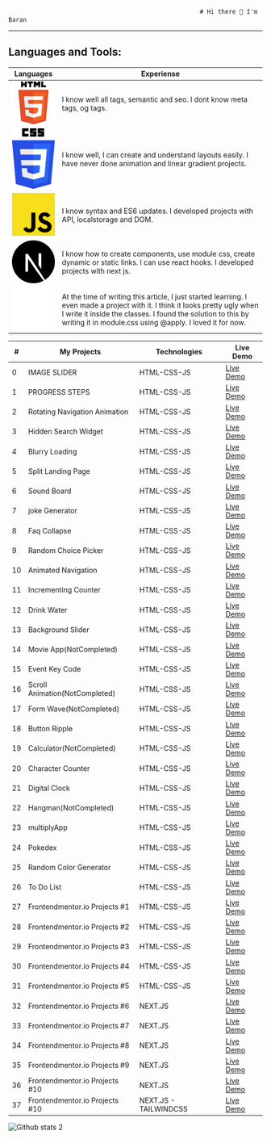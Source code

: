                                                          # Hi there 👋 I'm Baran
---



## Languages and Tools:

| Languages | Experiense |
|--|--|
| <img src="html5.png" width="120px">      | I know well all tags, semantic and seo. I dont know meta tags, og tags. |  
| <img src="css3.png" width="120px">       | I know well, I can create and understand layouts easily. I have never done animation and linear gradient projects. |  
| <img src="javascript.png" width="120px"> | I know syntax and ES6 updates. I developed projects with API, localstorage and DOM. |  
| <img src="next-js.svg" width="120px">    | I know how to create components, use module css, create dynamic or static links. I can use react hooks. I developed projects with next js.  |  
| <img src="tailwind.png" width="120px">   | At the time of writing this article, I just started learning. I even made a project with it. I think it looks pretty ugly when I write it inside the classes. I found the solution to this by writing it in module.css using @apply. I loved it for now.  |  

| # | My Projects | Technologies | Live Demo | 
|--|--|--|--|
| 0 | IMAGE SLIDER | HTML-CSS-JS | [Live Demo](https://clophy.github.io/Front-End-Learning/50days50project/day1/) |
| 1 | PROGRESS STEPS | HTML-CSS-JS | [Live Demo](https://clophy.github.io/Front-End-Learning/50days50project/day2/) |
| 2 | Rotating Navigation Animation | HTML-CSS-JS | [Live Demo](https://clophy.github.io/Front-End-Learning/50days50project/day3/) |
| 3 | Hidden Search Widget | HTML-CSS-JS | [Live Demo](https://clophy.github.io/Front-End-Learning/50days50project/day4/) |
| 4 | Blurry Loading | HTML-CSS-JS | [Live Demo](https://clophy.github.io/Front-End-Learning/50days50project/day5/) |
| 5 | Split Landing Page | HTML-CSS-JS | [Live Demo](https://clophy.github.io/Front-End-Learning/50days50project/day7/) |
| 6 | Sound Board | HTML-CSS-JS | [Live Demo](https://clophy.github.io/Front-End-Learning/50days50project/day9/) |
| 7 | joke Generator | HTML-CSS-JS | [Live Demo](https://clophy.github.io/Front-End-Learning/50days50project/day10/) |
| 8 | Faq Collapse | HTML-CSS-JS | [Live Demo](https://clophy.github.io/Front-End-Learning/50days50project/day12/) |
| 9 | Random Choice Picker | HTML-CSS-JS | [Live Demo](https://clophy.github.io/Front-End-Learning/50days50project/day13/) |
| 10 | Animated Navigation | HTML-CSS-JS | [Live Demo](https://clophy.github.io/Front-End-Learning/50days50project/day14/) |
| 11 | Incrementing Counter | HTML-CSS-JS | [Live Demo](https://clophy.github.io/Front-End-Learning/50days50project/day15/) |
| 12 | Drink Water | HTML-CSS-JS | [Live Demo](https://clophy.github.io/Front-End-Learning/50days50project/day16/) |
| 13 | Background Slider | HTML-CSS-JS | [Live Demo](https://clophy.github.io/Front-End-Learning/50days50project/day18/) |
| 14 | Movie App(NotCompleted) | HTML-CSS-JS | [Live Demo](https://clophy.github.io/Front-End-Learning/50days50project/day17-almost-done/) |
| 15 | Event Key Code | HTML-CSS-JS | [Live Demo](https://clophy.github.io/Front-End-Learning/50days50project/day11-not-completed/) |
| 16 | Scroll Animation(NotCompleted) | HTML-CSS-JS | [Live Demo](https://clophy.github.io/Front-End-Learning/50days50project/day6-not-completed/) |
| 17 | Form Wave(NotCompleted) | HTML-CSS-JS | [Live Demo](https://clophy.github.io/Front-End-Learning/50days50project/day8-couldnt/) |
| 18 | Button Ripple | HTML-CSS-JS | [Live Demo](https://clophy.github.io/Front-End-Learning/buttonRipple) |
| 19 | Calculator(NotCompleted) | HTML-CSS-JS | [Live Demo](https://clophy.github.io/Front-End-Learning/calculator/) |
| 20 | Character Counter | HTML-CSS-JS | [Live Demo](https://clophy.github.io/Front-End-Learning/charLength/) |
| 21 | Digital Clock | HTML-CSS-JS | [Live Demo](https://clophy.github.io/Front-End-Learning/digitalClock/) |
| 22 | Hangman(NotCompleted) | HTML-CSS-JS | [Live Demo](https://clophy.github.io/Front-End-Learning/hangman/) |
| 23 | multiplyApp | HTML-CSS-JS | [Live Demo](https://clophy.github.io/Front-End-Learning/multiplyApp/) |
| 24 | Pokedex | HTML-CSS-JS | [Live Demo](https://clophy.github.io/Front-End-Learning/pokedex/) |
| 25 | Random Color Generator | HTML-CSS-JS | [Live Demo](https://clophy.github.io/Front-End-Learning/randomColorGenerator/) |
| 26 | To Do List | HTML-CSS-JS | [Live Demo](https://clophy.github.io/Front-End-Learning/toDoList/) |
| 27 | Frontendmentor.io Projects #1 | HTML-CSS-JS | [Live Demo](https://clophy.github.io/Front-End-Learning/interactive-card-details-form-main/) |
| 28 | Frontendmentor.io Projects #2 | HTML-CSS-JS | [Live Demo](https://clophy.github.io/Front-End-Learning/interactive-rating-component-main/#) |
| 29 | Frontendmentor.io Projects #3 | HTML-CSS-JS | [Live Demo](https://clophy.github.io/Front-End-Learning/intro-component-with-signup-form-master/) |
| 30 | Frontendmentor.io Projects #4 | HTML-CSS-JS | [Live Demo](https://clophy.github.io/Front-End-Learning/productPreview/) |
| 31 | Frontendmentor.io Projects #5 | HTML-CSS-JS | [Live Demo](https://clophy.github.io/Front-End-Learning/qr-code-component-main/) |
| 32 | Frontendmentor.io Projects #6 | NEXT.JS | [Live Demo](https://front-end-mentor-delta.vercel.app/) |
| 33 | Frontendmentor.io Projects #7 | NEXT.JS | [Live Demo](https://expenses-chart-xi.vercel.app/) |
| 34 | Frontendmentor.io Projects #8 | NEXT.JS | [Live Demo](https://tip-calculator-navy-nine.vercel.app/) |
| 35 | Frontendmentor.io Projects #9 | NEXT.JS | [Live Demo](https://front-end-mentor2-eight.vercel.app/) |
| 36 | Frontendmentor.io Projects #10 | NEXT.JS | [Live Demo](https://product-page-steel.vercel.app/) |
| 37 | Frontendmentor.io Projects #10 | NEXT.JS - TAILWINDCSS | [Live Demo](https://sunnyside-chi-vert.vercel.app/) |







![Github stats 2](https://github-readme-stats.vercel.app/api?username=clophy&show_icons=true&theme=radical)
